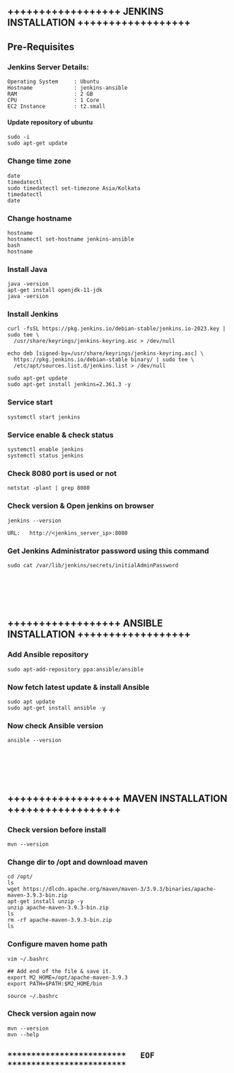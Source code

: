 ## ++++++++++++++++++ JENKINS INSTALLATION ++++++++++++++++++

## Pre-Requisites

### Jenkins Server Details:
```
Operating System     : Ubuntu
Hostname             : jenkins-ansible
RAM                  : 2 GB
CPU                  : 1 Core
EC2 Instance         : t2.small
```

#### Update repository of ubuntu
```
sudo -i
sudo apt-get update
```

### Change time zone
```
date
timedatectl
sudo timedatectl set-timezone Asia/Kolkata
timedatectl
date
```

### Change hostname
```
hostname
hostnamectl set-hostname jenkins-ansible
bash
hostname
```

### Install Java
```
java -version
apt-get install openjdk-11-jdk 
java -version         
```

### Install Jenkins
```
curl -fsSL https://pkg.jenkins.io/debian-stable/jenkins.io-2023.key | sudo tee \
  /usr/share/keyrings/jenkins-keyring.asc > /dev/null

echo deb [signed-by=/usr/share/keyrings/jenkins-keyring.asc] \
  https://pkg.jenkins.io/debian-stable binary/ | sudo tee \
  /etc/apt/sources.list.d/jenkins.list > /dev/null

sudo apt-get update
sudo apt-get install jenkins=2.361.3 -y
```

### Service start
```
systemctl start jenkins
```

### Service enable & check status
```
systemctl enable jenkins
systemctl status jenkins
```

### Check 8080 port is used or not
```
netstat -plant | grep 8080
```

### Check version & Open jenkins on browser
```
jenkins --version

URL:   http://<jenkins_server_ip>:8080
```

### Get Jenkins Administrator password using this command
```
sudo cat /var/lib/jenkins/secrets/initialAdminPassword
```

<br/>
<br/>
<br/>
<br/>

## ++++++++++++++++++ ANSIBLE INSTALLATION ++++++++++++++++++

### Add Ansible repository
```
sudo apt-add-repository ppa:ansible/ansible
```

### Now fetch latest update & install Ansible
```
sudo apt update
sudo apt-get install ansible -y
```

### Now check Ansible version
```
ansible --version
```

<br/>
<br/>
<br/>
<br/>

## ++++++++++++++++++ MAVEN INSTALLATION ++++++++++++++++++

### Check version before install
```
mvn --version
```

### Change dir to /opt and download maven
```
cd /opt/
ls
wget https://dlcdn.apache.org/maven/maven-3/3.9.3/binaries/apache-maven-3.9.3-bin.zip
apt-get install unzip -y
unzip apache-maven-3.9.3-bin.zip
ls
rm -rf apache-maven-3.9.3-bin.zip
ls
```

### Configure maven home path
```
vim ~/.bashrc

## Add end of the file & save it.
export M2_HOME=/opt/apache-maven-3.9.3
export PATH=$PATH:$M2_HOME/bin

source ~/.bashrc
```

### Check version again now
```
mvn --version
mvn --help
```

## `*************************   EOF   *************************`
